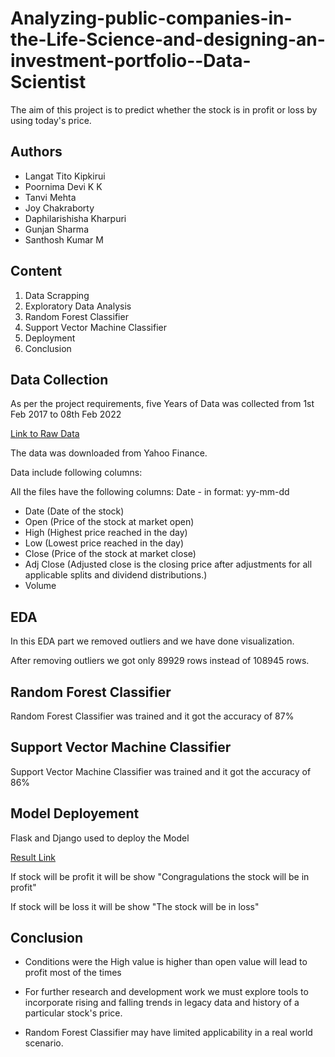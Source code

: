 # Analyzing-public-companies-in-the-Life-Science-and-designing-an-investment-portfolio--Data-Scientist
The aim of this project is to predict whether the stock is in profit or loss by using today's price.
## Authors

- Langat Tito Kipkirui
- Poornima Devi K K
- Tanvi Mehta
- Joy Chakraborty
- Daphilarishisha Kharpuri
- Gunjan Sharma
- Santhosh Kumar M



## Content

1. Data Scrapping
2. Exploratory Data Analysis
3. Random Forest Classifier
4. Support Vector Machine Classifier
5. Deployment
6. Conclusion
## Data Collection
As per the project requirements, five Years of Data was collected from 1st Feb 2017 to 08th Feb 2022

[Link to Raw Data](https://finance.yahoo.com/)

The data was downloaded from Yahoo Finance.

Data include following columns:

All the files have the following columns: Date - in format: yy-mm-dd

- Date (Date of the stock)
- Open (Price of the stock at market open)
- High (Highest price reached in the day)
- Low (Lowest price reached in the day)
- Close (Price of the stock at market close)
- Adj Close (Adjusted close is the closing price after adjustments for all applicable splits and dividend distributions.)
- Volume

## EDA

In this EDA part we removed outliers and we have done visualization.

After removing outliers we got only 89929 rows instead of 108945 rows.
## Random Forest Classifier

Random Forest Classifier was trained and it got the accuracy of 87%
## Support Vector Machine Classifier 

Support Vector Machine Classifier was trained and it got the accuracy of 86%
## Model Deployement
Flask and Django used to deploy the Model

[Result Link](http://127.0.0.1:5000/)

If stock will be profit it will be show "Congragulations the stock will be in profit"

If stock will be loss it will be show "The stock will be in loss"
## Conclusion
- Conditions were the High value is higher than open value will lead to profit most of the times

- For further research and development work we must explore tools to incorporate rising and falling trends in legacy data and history of a particular stock's price.

- Random Forest Classifier may have limited applicability in a real world scenario.
